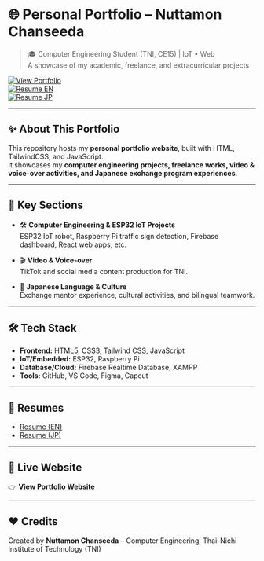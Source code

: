 # 🌐 Personal Portfolio – Nuttamon Chanseeda  

> 🎓 Computer Engineering Student (TNI, CE15) | IoT • Web  
> A showcase of my academic, freelance, and extracurricular projects  

[![View Portfolio](https://img.shields.io/badge/View-Portfolio-blue?style=for-the-badge&logo=github)](https://giftnuttamon.github.io/Portfolio/)  
[![Resume EN](https://img.shields.io/badge/Resume-English-green?style=for-the-badge)](./resume/Resume%20English.pdf)  
[![Resume JP](https://img.shields.io/badge/Resume-日本語-red?style=for-the-badge)](./resume/Resume%20Japan.pdf)  

---

## ✨ About This Portfolio
This repository hosts my **personal portfolio website**, built with HTML, TailwindCSS, and JavaScript.  
It showcases my **computer engineering projects, freelance works, video & voice-over activities, and Japanese exchange program experiences**.  

---

## 📌 Key Sections
- 🛠 **Computer Engineering & ESP32 IoT Projects**  
  ESP32 IoT robot, Raspberry Pi traffic sign detection, Firebase dashboard, React web apps, etc.  

- 🎬 **Video & Voice-over**  
  TikTok and social media content production for TNI.  

- 🌸 **Japanese Language & Culture**  
  Exchange mentor experience, cultural activities, and bilingual teamwork.  

---

## 🛠 Tech Stack
- **Frontend:** HTML5, CSS3, Tailwind CSS, JavaScript  
- **IoT/Embedded:** ESP32, Raspberry Pi  
- **Database/Cloud:** Firebase Realtime Database, XAMPP  
- **Tools:** GitHub, VS Code, Figma, Capcut  

---

## 📄 Resumes
- [Resume (EN)](./resume/Resume%20English.pdf)  
- [Resume (JP)](./resume/Resume%20Japan.pdf)  

---

## 🚀 Live Website
👉 **[View Portfolio Website](https://giftnuttamon.github.io/Portfolio/)**  

---

## ❤️ Credits
Created by **Nuttamon Chanseeda** – Computer Engineering, Thai-Nichi Institute of Technology (TNI)  
